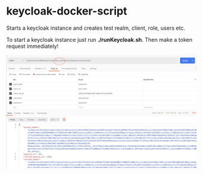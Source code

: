 # keycloak-docker-script
Starts a keycloak instance and creates test realm, client, role, users etc.

To start a keycloak instance just run **./runKeycloak.sh**. Then make a token request immediately! 

![postman-token-request](postman-token-request.png)
